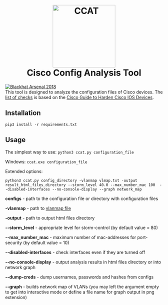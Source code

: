 <h1 align="center">
  <br>
  <img src="https://avatars0.githubusercontent.com/u/41387281?s=400&u=f23a3da3a0d9412564b58645e05c958183476cce&v=4" alt="CCAT" width="200"></a>
  <br>
  Cisco Config Analysis Tool 
  <br>
</h1>

[![Blackhat Arsenal 2018](https://rawgit.com/toolswatch/badges/master/arsenal/europe/2018.svg)](http://www.toolswatch.org/2018/09/black-hat-arsenal-europe-2018-lineup-announced/)  
This tool is designed to analyze the configuration files of Cisco devices. The [list of checks](https://github.com/cisco-config-analysis-tool/ccat/wiki/List-of-the-checks) is based on the [Cisco Guide to Harden Cisco IOS Devices](https://www.cisco.com/c/en/us/support/docs/ip/access-lists/13608-21.html).

## Installation  

`pip3 install -r requirements.txt` 

## Usage  
The simplest way to use:
`python3 ccat.py configuration_file`

Windows:
`ccat.exe configuration_file`

Extended options:

`python3 ccat.py config_directory -vlanmap vlmap.txt -output result_html_files_directory --storm_level 40.0 --max_number_mac 100  --disabled-interfaces --no-console-display --graph network_map` 

**configs** - path to the configuration file or directory with configuration files

**-vlanmap** - path to [vlanmap file](https://github.com/cisco-config-analysis-tool/ccat/wiki/Vlanmap-file)

**-output** - path to output html files directory

**--storm_level** - appropriate level for storm-control (by default value = 80)

**--max_number_mac** - maximum number of mac-addresses for port-security (by default value = 10)

**--disabled-interfaces** - check interfaces even if they are turned off

**--no-console-display** - output analysis results in html files directory or into network graph

**--dump-creds** - dump usernames, passwords and hashes from configs
 
**--graph** - builds network map of VLANs (you may left the argument empty to get into interactive mode or define a file name for graph output in png extension)
 
